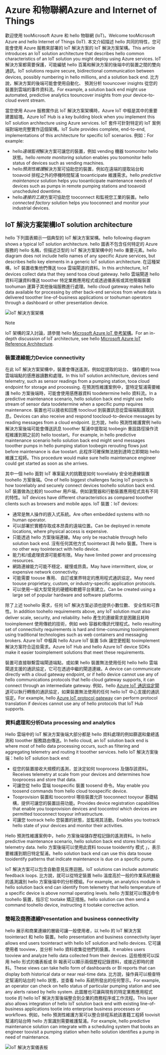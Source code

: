 
# <a name="azure-and-internet-of-things"></a><span data-ttu-id="bb215-101">Azure 和物聯網</span><span class="sxs-lookup"><span data-stu-id="bb215-101">Azure and Internet of Things</span></span>

<span data-ttu-id="bb215-102">歡迎使用 tooMicrosoft Azure 和 hello 物聯網 (IoT)。</span><span class="sxs-lookup"><span data-stu-id="bb215-102">Welcome tooMicrosoft Azure and hello Internet of Things (IoT).</span></span> <span data-ttu-id="bb215-103">本文介紹描述 hello 共同的特性，您可能會使用 Azure 服務來部署的 IoT 解決方案的 IoT 解決方案架構。</span><span class="sxs-lookup"><span data-stu-id="bb215-103">This article introduces an IoT solution architecture that describes hello common characteristics of an IoT solution you might deploy using Azure services.</span></span> <span data-ttu-id="bb215-104">IoT 解決方案都需要保護，可能編號 hello 百萬和解決方案的後端中的裝置之間的雙向通訊。</span><span class="sxs-lookup"><span data-stu-id="bb215-104">IoT solutions require secure, bidirectional communication between devices, possibly numbering in hello millions, and a solution back end.</span></span> <span data-ttu-id="bb215-105">比方說，解決方案的後端可能會使用自動化、 預測分析 toouncover insights 從您的裝置到雲端的事件資料流。</span><span class="sxs-lookup"><span data-stu-id="bb215-105">For example, a solution back end might use automated, predictive analytics toouncover insights from your device-to-cloud event stream.</span></span>

<span data-ttu-id="bb215-106">當您使用 Azure 服務實作此 IoT 解決方案架構時，Azure IoT 中樞是其中的重要建置組塊。</span><span class="sxs-lookup"><span data-stu-id="bb215-106">Azure IoT Hub is a key building block when you implement this IoT solution architecture using Azure services.</span></span> <span data-ttu-id="bb215-107">IoT 套件可針對特定的 IoT 案例端對端地完整實作這個架構。</span><span class="sxs-lookup"><span data-stu-id="bb215-107">IoT Suite provides complete, end-to-end, implementations of this architecture for specific IoT scenarios.</span></span> <span data-ttu-id="bb215-108">例如：</span><span class="sxs-lookup"><span data-stu-id="bb215-108">For example:</span></span>

* <span data-ttu-id="bb215-109">hello*遠端監視*解決方案可讓您的裝置，例如 vending 機器 toomonitor hello 狀態。</span><span class="sxs-lookup"><span data-stu-id="bb215-109">hello *remote monitoring* solution enables you toomonitor hello status of devices such as vending machines.</span></span>
* <span data-ttu-id="bb215-110">hello*預測性維護*解決方案可協助您的裝置，例如在遠端的提取站台和 tooavoid 排程之外的停機時間幫浦 tooanticipate 維護需求。</span><span class="sxs-lookup"><span data-stu-id="bb215-110">hello *predictive maintenance* solution helps you tooanticipate maintenance needs of devices such as pumps in remote pumping stations and tooavoid unscheduled downtime.</span></span>
* <span data-ttu-id="bb215-111">hello*連接的工廠*方案可協助您 tooconnect 和監視您工業的裝置。</span><span class="sxs-lookup"><span data-stu-id="bb215-111">hello *connected factory* solution helps you tooconnect and monitor your industrial devices.</span></span>

## <a name="iot-solution-architecture"></a><span data-ttu-id="bb215-112">IoT 解決方案架構</span><span class="sxs-lookup"><span data-stu-id="bb215-112">IoT solution architecture</span></span>

<span data-ttu-id="bb215-113">hello 下列圖表顯示一個典型的 IoT 解決方案架構。</span><span class="sxs-lookup"><span data-stu-id="bb215-113">hello following diagram shows a typical IoT solution architecture.</span></span> <span data-ttu-id="bb215-114">hello 圖表不包含任何特定的 Azure 服務的 hello 名稱，但描述泛型的 IoT 解決方案架構中的 hello 重要元素。</span><span class="sxs-lookup"><span data-stu-id="bb215-114">hello diagram does not include hello names of any specific Azure services, but describes hello key elements in a generic IoT solution architecture.</span></span> <span data-ttu-id="bb215-115">在這種架構，IoT 裝置收集他們傳送 tooa 雲端閘道的資料。</span><span class="sxs-lookup"><span data-stu-id="bb215-115">In this architecture, IoT devices collect data that they send tooa cloud gateway.</span></span> <span data-ttu-id="bb215-116">hello 雲端閘道 hello 資料可讓資料傳送 tooother 特定業務應用程式或透過儀表板或其他簡報裝置 toohuman 運算子其他後端服務進行處理。</span><span class="sxs-lookup"><span data-stu-id="bb215-116">hello cloud gateway makes hello data available for processing by other back-end services from where data is delivered tooother line-of-business applications or toohuman operators through a dashboard or other presentation device.</span></span>

![IoT 解決方案架構][img-solution-architecture]

> [!NOTE]
> <span data-ttu-id="bb215-118">IoT 架構的深入討論，請參閱 hello [Microsoft Azure IoT 參考架構][lnk-refarch]。</span><span class="sxs-lookup"><span data-stu-id="bb215-118">For an in-depth discussion of IoT architecture, see hello [Microsoft Azure IoT Reference Architecture][lnk-refarch].</span></span>

### <a name="device-connectivity"></a><span data-ttu-id="bb215-119">裝置連線能力</span><span class="sxs-lookup"><span data-stu-id="bb215-119">Device connectivity</span></span>

<span data-ttu-id="bb215-120">在此 IoT 解決方案架構中，裝置會傳送遙測，例如從提取的站台、 儲存體的 tooa 雲端端點的感應器讀數和處理。</span><span class="sxs-lookup"><span data-stu-id="bb215-120">In this IoT solution architecture, devices send telemetry, such as sensor readings from a pumping station, tooa cloud endpoint for storage and processing.</span></span> <span data-ttu-id="bb215-121">在預測性維護案例中，當特定幫浦需要維護 hello 方案後端時，可能會使用感應器資料 toodetermine hello 資料流。</span><span class="sxs-lookup"><span data-stu-id="bb215-121">In a predictive maintenance scenario, hello solution back end might use hello stream of sensor data toodetermine when a specific pump requires maintenance.</span></span> <span data-ttu-id="bb215-122">裝置也可以接收和回應 toocloud 到裝置訊息從雲端端點讀取訊息。</span><span class="sxs-lookup"><span data-stu-id="bb215-122">Devices can also receive and respond toocloud-to-device messages by reading messages from a cloud endpoint.</span></span> <span data-ttu-id="bb215-123">比方說，hello 預測性維護實例 hello 解決方案後端可能會傳送訊息 tooother 幫浦中提取站 toobegin 重設路徑操作流程維護到期之前的 hello toostart。</span><span class="sxs-lookup"><span data-stu-id="bb215-123">For example, in hello predictive maintenance scenario hello solution back end might send messages tooother pumps in hello pumping station toobegin rerouting flows just before maintenance is due toostart.</span></span> <span data-ttu-id="bb215-124">此程序可確保無法她到達時立即開始 hello 維護工程師。</span><span class="sxs-lookup"><span data-stu-id="bb215-124">This procedure would make sure hello maintenance engineer could get started as soon as she arrives.</span></span>

<span data-ttu-id="bb215-125">其中一個 hello 面對 IoT 專案最大的挑戰是如何 tooreliably 安全地連線裝置 toohello 方案後端。</span><span class="sxs-lookup"><span data-stu-id="bb215-125">One of hello biggest challenges facing IoT projects is how tooreliably and securely connect devices toohello solution back end.</span></span> <span data-ttu-id="bb215-126">IoT 裝置做為比較的 tooother 用戶端，例如瀏覽器和行動裝置應用程式具有不同的特性。</span><span class="sxs-lookup"><span data-stu-id="bb215-126">IoT devices have different characteristics as compared tooother clients such as browsers and mobile apps.</span></span> <span data-ttu-id="bb215-127">IoT 裝置：</span><span class="sxs-lookup"><span data-stu-id="bb215-127">IoT devices:</span></span>

* <span data-ttu-id="bb215-128">通常是無人操作的嵌入式系統。</span><span class="sxs-lookup"><span data-stu-id="bb215-128">Are often embedded systems with no human operator.</span></span>
* <span data-ttu-id="bb215-129">可以部署於實體存取成本昂貴的遠端位置。</span><span class="sxs-lookup"><span data-stu-id="bb215-129">Can be deployed in remote locations, where physical access is expensive.</span></span>
* <span data-ttu-id="bb215-130">只能透過 hello 方案後端連線。</span><span class="sxs-lookup"><span data-stu-id="bb215-130">May only be reachable through hello solution back end.</span></span> <span data-ttu-id="bb215-131">沒有任何其他方式 toointeract 與 hello 裝置。</span><span class="sxs-lookup"><span data-stu-id="bb215-131">There is no other way toointeract with hello device.</span></span>
* <span data-ttu-id="bb215-132">能力和/或處理資源可能都有限。</span><span class="sxs-lookup"><span data-stu-id="bb215-132">May have limited power and processing resources.</span></span>
* <span data-ttu-id="bb215-133">網路連線能力可能不穩定、緩慢或昂貴。</span><span class="sxs-lookup"><span data-stu-id="bb215-133">May have intermittent, slow, or expensive network connectivity.</span></span>
* <span data-ttu-id="bb215-134">可能需要 toouse 專用、 自訂或業界特定的應用程式通訊協定。</span><span class="sxs-lookup"><span data-stu-id="bb215-134">May need toouse proprietary, custom, or industry-specific application protocols.</span></span>
* <span data-ttu-id="bb215-135">可以使用一組大型常見的硬體和軟體平台來建立。</span><span class="sxs-lookup"><span data-stu-id="bb215-135">Can be created using a large set of popular hardware and software platforms.</span></span>

<span data-ttu-id="bb215-136">除了上述 toohello 需求，任何 IoT 解決方案必須也提供小數位數、 安全性和可靠性。</span><span class="sxs-lookup"><span data-stu-id="bb215-136">In addition toohello requirements above, any IoT solution must also deliver scale, security, and reliability.</span></span> <span data-ttu-id="bb215-137">hello 產生的連線需求是困難且耗時 tooimplement 使用傳統的技術，例如 web 容器和傳訊代理程式。</span><span class="sxs-lookup"><span data-stu-id="bb215-137">hello resulting set of connectivity requirements is hard and time-consuming tooimplement using traditional technologies such as web containers and messaging brokers.</span></span> <span data-ttu-id="bb215-138">Azure IoT 中樞與 hello Azure IoT 裝置 Sdk 讓您更輕鬆 tooimplement 解決方案符合這些需求。</span><span class="sxs-lookup"><span data-stu-id="bb215-138">Azure IoT Hub and hello Azure IoT device SDKs make it easier tooimplement solutions that meet these requirements.</span></span>

<span data-ttu-id="bb215-139">裝置可直接聯繫雲端閘道端點，或如果 hello 裝置無法使用任何 hello hello 雲端閘道支援的通訊協定，它可在透過中繼的閘道連線。</span><span class="sxs-lookup"><span data-stu-id="bb215-139">A device can communicate directly with a cloud gateway endpoint, or if hello device cannot use any of hello communications protocols that hello cloud gateway supports, it can connect through an intermediate gateway.</span></span> <span data-ttu-id="bb215-140">例如，hello [Azure IoT 通訊協定閘道][ lnk-protocol-gateway]可以執行轉換的通訊協定，如果裝置無法使用的任何 hello IoT 中心支援的通訊協定。</span><span class="sxs-lookup"><span data-stu-id="bb215-140">For example, hello [Azure IoT protocol gateway][lnk-protocol-gateway] can perform protocol translation if devices cannot use any of hello protocols that IoT Hub supports.</span></span>

### <a name="data-processing-and-analytics"></a><span data-ttu-id="bb215-141">資料處理和分析</span><span class="sxs-lookup"><span data-stu-id="bb215-141">Data processing and analytics</span></span>

<span data-ttu-id="bb215-142">Hello 雲端中的 IoT 解決方案後端大部分都是 hello 資料處理的例如篩選和彙總遙測和 tooother 服務路由傳送。</span><span class="sxs-lookup"><span data-stu-id="bb215-142">In hello cloud, an IoT solution back end is where most of hello data processing occurs, such as filtering and aggregating telemetry and routing it tooother services.</span></span> <span data-ttu-id="bb215-143">hello IoT 解決方案後端：</span><span class="sxs-lookup"><span data-stu-id="bb215-143">hello IoT solution back end:</span></span>

* <span data-ttu-id="bb215-144">從您的裝置接收大規模的遙測，並決定如何 tooprocess 及儲存該資料。</span><span class="sxs-lookup"><span data-stu-id="bb215-144">Receives telemetry at scale from your devices and determines how tooprocess and store that data.</span></span> 
* <span data-ttu-id="bb215-145">可讓您從 hello 雲端 toospecific 裝置 toosend 命令。</span><span class="sxs-lookup"><span data-stu-id="bb215-145">May enable you toosend commands from hello cloud toospecific device.</span></span>
* <span data-ttu-id="bb215-146">Tooprovision 裝置和 toocontrol 哪些裝置允許 tooconnect tooyour 基礎結構，提供可讓您的裝置註冊功能。</span><span class="sxs-lookup"><span data-stu-id="bb215-146">Provides device registration capabilities that enable you tooprovision devices and toocontrol which devices are permitted tooconnect tooyour infrastructure.</span></span>
* <span data-ttu-id="bb215-147">可讓您 tootrack hello 您裝置的狀態，並監視其活動。</span><span class="sxs-lookup"><span data-stu-id="bb215-147">Enables you tootrack hello state of your devices and monitor their activities.</span></span>

<span data-ttu-id="bb215-148">Hello 預測性維護案例中，hello 方案後端儲存歷程記錄的遙測資料。</span><span class="sxs-lookup"><span data-stu-id="bb215-148">In hello predictive maintenance scenario, hello solution back end stores historical telemetry data.</span></span> <span data-ttu-id="bb215-149">hello 方案後端可以使用此資料 toouse tooidentify 模式 」，表示要維護到期日特定幫浦。</span><span class="sxs-lookup"><span data-stu-id="bb215-149">hello solution back end can use this data toouse tooidentify patterns that indicate maintenance is due on a specific pump.</span></span>

<span data-ttu-id="bb215-150">IoT 解決方案可以包含自動意見反應迴圈。</span><span class="sxs-lookup"><span data-stu-id="bb215-150">IoT solutions can include automatic feedback loops.</span></span> <span data-ttu-id="bb215-151">比方說，就可以從特定裝置 hello 溫度高於一般的作業系統層級的遙測識別 hello 方案後端中的分析模組。</span><span class="sxs-lookup"><span data-stu-id="bb215-151">For example, an analytics module in hello solution back end can identify from telemetry that hello temperature of a specific device is above normal operating levels.</span></span> <span data-ttu-id="bb215-152">hello 方案就可以傳送命令 toohello 裝置，指示它 tootake 矯正措施。</span><span class="sxs-lookup"><span data-stu-id="bb215-152">hello solution can then send a command toohello device, instructing it tootake corrective action.</span></span>

### <a name="presentation-and-business-connectivity"></a><span data-ttu-id="bb215-153">簡報及商務連線</span><span class="sxs-lookup"><span data-stu-id="bb215-153">Presentation and business connectivity</span></span>

<span data-ttu-id="bb215-154">hello 展示和商業連線的層級可讓一般使用者，以 hello 的 IoT 解決方案 toointeract 和 hello 裝置。</span><span class="sxs-lookup"><span data-stu-id="bb215-154">hello presentation and business connectivity layer allows end users toointeract with hello IoT solution and hello devices.</span></span> <span data-ttu-id="bb215-155">它可讓使用者 tooview，並分析 hello 資料收集從他們的裝置。</span><span class="sxs-lookup"><span data-stu-id="bb215-155">It enables users tooview and analyze hello data collected from their devices.</span></span> <span data-ttu-id="bb215-156">這些檢視可以採用 hello 形式的儀表板或 BI 報表可以顯示兩個歷程記錄資料，或接近即時的資料。</span><span class="sxs-lookup"><span data-stu-id="bb215-156">These views can take hello form of dashboards or BI reports that can display both historical data or near real-time data.</span></span> <span data-ttu-id="bb215-157">比方說，操作員可以檢查特定幫浦的站台的 hello 狀態，並查看 hello 系統所發出的任何警示。</span><span class="sxs-lookup"><span data-stu-id="bb215-157">For example, an operator can check on hello status of particular pumping station and see any alerts raised by hello system.</span></span> <span data-ttu-id="bb215-158">此圖層也可讓與現有的特定業務應用程式 tootie 的 hello IoT 解決方案後端整合到企業的商務程序或工作流程。</span><span class="sxs-lookup"><span data-stu-id="bb215-158">This layer also allows integration of hello IoT solution back end with existing line-of-business applications tootie into enterprise business processes or workflows.</span></span> <span data-ttu-id="bb215-159">例如，hello 預測性維護方案可以整合排程系統該書籍工程師 toovisit 幫浦的站台時 hello 方案識別需要維護幫浦。</span><span class="sxs-lookup"><span data-stu-id="bb215-159">For example, hello predictive maintenance solution can integrate with a scheduling system that books an engineer toovisit a pumping station when hello solution identifies a pump in need of maintenance.</span></span>

![IoT 解決方案儀表板][img-dashboard]

[img-solution-architecture]: ./media/iot-azure-and-iot/iot-reference-architecture.png
[img-dashboard]: ./media/iot-azure-and-iot/iot-suite.png

[lnk-machinelearning]: http://azure.microsoft.com/documentation/services/machine-learning/
[Azure IoT Suite]: http://azure.microsoft.com/solutions/iot
[lnk-protocol-gateway]:  ../articles/iot-hub/iot-hub-protocol-gateway.md
[lnk-refarch]: http://download.microsoft.com/download/A/4/D/A4DAD253-BC21-41D3-B9D9-87D2AE6F0719/Microsoft_Azure_IoT_Reference_Architecture.pdf
